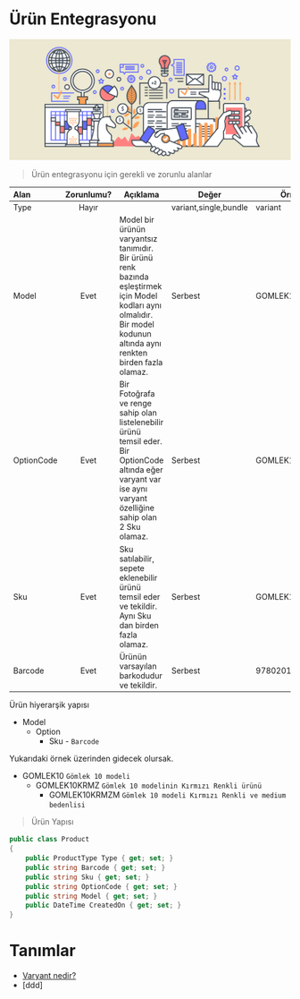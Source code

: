 # Ürün Entegrasyonu

![screenshoot](../../../m/productIntegration.png)

> Ürün entegrasyonu için gerekli ve zorunlu alanlar

|Alan|Zorunlumu?|Açıklama|Değer|Örnek|
|:-|:-:|-|-|-|
| Type|Hayır||variant,single,bundle|variant|
| Model|Evet| Model bir ürünün varyantsız tanımıdır. Bir ürünü renk bazında eşleştirmek için Model kodları aynı olmalıdır. Bir model kodunun altında aynı renkten birden fazla olamaz.|Serbest|GOMLEK10|
| OptionCode|Evet|Bir Fotoğrafa ve renge sahip olan listelenebilir ürünü temsil eder. Bir OptionCode altında eğer varyant var ise aynı varyant özelliğine sahip olan 2 Sku olamaz.|Serbest|GOMLEK10KRMZ|
| Sku|Evet|Sku satılabilir, sepete eklenebilir ürünü temsil eder ve tekildir. Aynı Sku dan birden fazla olamaz. |Serbest|GOMLEK10KRMZM|
| Barcode|Evet|Ürünün varsayılan barkodudur ve tekildir.|Serbest|978020137962

Ürün hiyerarşik yapısı
* Model
    * Option
        * Sku - `Barcode`

Yukarıdaki örnek üzerinden gidecek olursak.

* GOMLEK10 `Gömlek 10 modeli`
    * GOMLEK10KRMZ `Gömlek 10 modelinin Kırmızı Renkli ürünü`
        * GOMLEK10KRMZM `Gömlek 10 modeli Kırmızı Renkli ve medium bedenlisi`

>Ürün Yapısı

```csharp
public class Product
{        
    public ProductType Type { get; set; }
    public string Barcode { get; set; }
    public string Sku { get; set; }
    public string OptionCode { get; set; }  
    public string Model { get; set; }
    public DateTime CreatedOn { get; set; }
}
```



# Tanımlar
* [Varyant nedir?](/Integration/Catalog/Variant.md)
* [ddd]